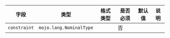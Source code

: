 | 字段 | 类型 | 格式类型 | 是否必须 | 默认值 | 说明 |
|---|---|---|---|---|---|
| `constraint` | `mojo.lang.NominalType` |  | 否 |  |  |
